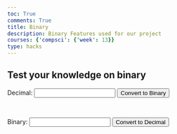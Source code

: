 ```yaml
---
toc: True
comments: True
title: Binary
description: Binary Features used for our project
courses: {'compsci': {'week': 13}}
type: hacks
---
```


<!DOCTYPE html>
<html lang="en">
<head>
  <meta charset="UTF-8">
  <meta name="viewport" content="width=device-width, initial-scale=1.0">
  <title>Binary Quiz</title>
  <link rel="stylesheet" href="../styles.css">
</head>
<body class="bg">

<h2>Test your knowledge on binary</h2>

<label for="decimalInput">Decimal:</label>
<input type="text" id="decimalInput">
<button onclick="decimalToBinary()">Convert to Binary</button>

<br>

<label for="binaryInput">Binary:</label>
<input type="text" id="binaryInput">
<button onclick="binaryToDecimal()">Convert to Decimal</button>

<script>
  function decimalToBinary() {
    const decimalInput = document.getElementById('decimalInput').value;
    const binaryInput = document.getElementById('binaryInput');

    if (!isNaN(decimalInput)) {
      binaryInput.value = (parseInt(decimalInput, 10)).toString(2);
    } else {
      alert('Please enter a valid decimal number.');
    }
  }

  function binaryToDecimal() {
    const binaryInput = document.getElementById('binaryInput').value;
    const decimalInput = document.getElementById('decimalInput');

    if (/^[01]+$/.test(binaryInput)) {
      decimalInput.value = parseInt(binaryInput, 2).toString(10);
    } else {
      alert('Please enter a valid binary number.');
    }
  }
</script>

</body>
</html>


